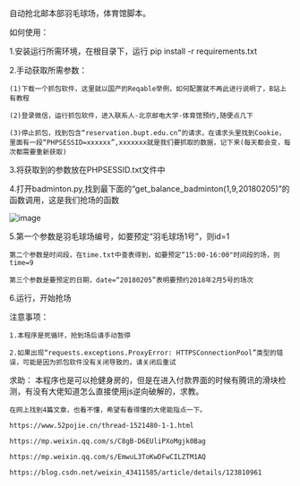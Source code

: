 自动抢北邮本部羽毛球场，体育馆脚本。

如何使用：

  1.安装运行所需环境，在根目录下，运行 pip install -r requirements.txt
  
  2.手动获取所需参数：
  
    (1)下载一个抓包软件，这里就以国产的Reqable举例，如何配置就不再此进行说明了，B站上有教程
    
    (2)登录微信，运行抓包软件，进入联系人-北京邮电大学-体育馆预约,随便点几下
    
    (3)停止抓包，找到包含“reservation.bupt.edu.cn”的请求，在请求头里找到Cookie，里面有一段“PHPSESSID=xxxxxx”,xxxxxxx就是我们要抓取的数据，记下来(每天都会变，每次都需要重新获取)
    
  3.将获取到的参数放在PHPSESSID.txt文件中
  
  4.打开badminton.py,找到最下面的“get_balance_badminton(1,9,20180205)”的函数调用，这是我们抢场的函数
  
  ![image](https://github.com/post-soldier/bupt-gym/assets/165042370/71971fe7-ddbe-4ae4-804d-d1823757062b)

  5.第一个参数是羽毛球场编号，如要预定“羽毛球场1号”，则id=1
  
    第二个参数是时间段，在time.txt中查表得到，如要预定“15:00-16:00"时间段的场，则time=9
    
    第三个参数是要预定的日期，date=“20180205”表明要预约2018年2月5号的场次
    
  6.运行，开始抢场
  


  注意事项：
  
    1.本程序是死循环，抢到场后请手动暂停
    
    2.如果出现“requests.exceptions.ProxyError: HTTPSConnectionPool”类型的错误，可能是因为抓包软件没有关闭导致的，请关闭后重试


  求助：
    本程序也是可以抢健身房的，但是在进入付款界面的时候有腾讯的滑块检测，有没有大佬知道怎么直接使用js逆向破解的，求教。
    
    在网上找到4篇文章，也看不懂，希望有看得懂的大佬能指点一下。
    
    https://www.52pojie.cn/thread-1521480-1-1.html
    
    https://mp.weixin.qq.com/s/C8gB-D6EUliPXoMgjk0Bag
    
    https://mp.weixin.qq.com/s/EmwuL3ToKwDFwCILZTM1AQ
    
    https://blog.csdn.net/weixin_43411585/article/details/123810961


    
